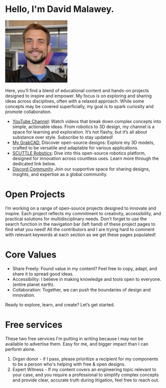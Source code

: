 # Hello, I'm David Malawey.

![David Malawey](images/1699384920784.jpeg ':class=image-border-rounded')

Here, you’ll find a blend of educational content and hands-on projects designed to inspire and empower. My focus is on exploring and sharing ideas across disciplines, often with a relaxed approach. While some concepts may be covered superficially, my goal is to spark curiosity and promote collaboration.

* [YouTube Channel](https://www.youtube.com/@davidmalawey): Watch videos that break down complex concepts into simple, actionable ideas. From robotics to 3D design, my channel is a space for learning and exploration. It’s not flashy, but it’s all about substance over style. Subscribe to stay updated!
* [My GrabCAD](https://grabcad.com/david.m-50), Discover open-source designs: Explore my 3D models, crafted to be versatile and adaptable for various applications.
* [SCUTTLE Robotics](http://scuttlerobot.org): Dive into this open-source robotics platform, designed for innovation across countless uses. Learn more through the dedicated link below.
* [Discord Community](https://discord.gg/Ga3A3csy) Join our supportive space for sharing designs, insights, and expertise as a global community.

# Open Projects

I’m working on a range of open-source projects designed to innovate and inspire. Each project reflects my commitment to creativity, accessibility, and practical solutions for multidisciplinary needs.  Don't forget to use the search function in the navigation bar (left hand) of these project pages to find what you need!  All the contributors and I are trying hard to comment with relevant keywords at each section as we get these pages populated!

# Core Values

- Share Freely: Found value in my content? Feel free to copy, adapt, and share it to spread good ideas.
- Accessibility: I believe in making knowledge and tools open to everyone. (entire planet earth).
- Collaboration: Together, we can push the boundaries of design and innovation.

Ready to explore, learn, and create? Let’s get started.

# Free services

These two free services I'm putting in writing because I may not be available to advertise them.  Easy for me, and bigger impact than I can perform alone.
1) Organ donor - if I pass, please prioritize a recipient for my components to be a person who's helping with free & open designs.
2) Expert Witness - If my content covers an engineering topic relevant to your case, and you require a professional to simplify complex concepts and provide clear, accurate truth during litigation, feel free to reach out.

